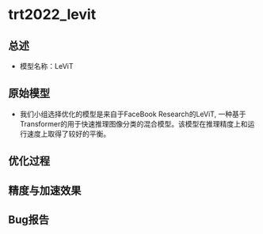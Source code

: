 # trt2022_levit
## 总述
- 模型名称：LeViT
## 原始模型
- 我们小组选择优化的模型是来自于FaceBook Research的LeViT, 一种基于Transformer的用于快速推理图像分类的混合模型。该模型在推理精度上和运行速度上取得了较好的平衡。
## 优化过程
## 精度与加速效果
## Bug报告
